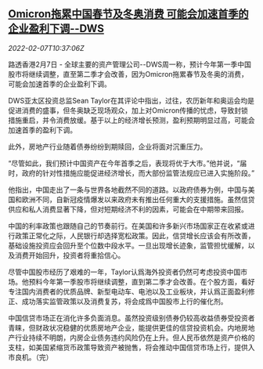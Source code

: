 <!--1644231663000-->
[Omicron拖累中国春节及冬奥消费 可能会加速首季的企业盈利下调--DWS](https://cn.reuters.com/article/dws-china-economy-omicron-stocks-0207-idCNKBS2KC0X0)
------

<div><i>2022-02-07T10:37:06Z</i></div><p>路透香港2月7日 - 全球主要的资产管理公司--DWS周一称，预计今年第一季中国股市将继续调整，直至第二季才会改善，因为Omicron拖累春节及冬奥的消费，可能会加速首季的企业盈利下调。</p><p>DWS亚太区投资总监Sean Taylor在其评论中指出，过往，农历新年和奥运会均是促进消费的盛事，但冬奥缺乏现场观众，加上对Omicron传播的忧虑，导致封锁措施重启，并令消费放缓。基于以上的经济增长预测，盈利预期明显过高，可能会加速首季的盈利下调。</p><p>此外，房地产行业随着债券纷纷到期赎回，企业将面对沉重压力。</p><p>“尽管如此，我们预计中国资产在今年首季之后，表现将优于大市。”他并说，“届时，政府的针对性措施应能促进经济增长，而大部份监管法规应已进入实施阶段。”</p><p>他指出，中国走出了一条与世界各地截然不同的道路。以政府债券为例，中国与美国和欧洲不同，自新冠疫情爆发以来政府未有推出任何重大的支援措施。虽然信贷供应和私人消费显著下降，但对短期经济不利的因素，可能会在中期带来回报。</p><p>中国的利率政策也跟随自己的节奏前行。在美国和许多新兴市场国家正在收紧或进行政策正常化之际，人民银行却选择宽松政策。因此，信贷增长应该会有所改善，基础设施投资应会回升至个位数中段水平。一旦出现增长迹象，监管担忧缓解，以及消费开始回升，投资者将重拾信心。</p><p>尽管中国股市经历了艰难的一年，Taylor认爲海外投资者仍然可考虑投资中国市场。他预料今年第一季股市将继续调整，直到第二季才会改善。在个股方面，看好专注国内消费者的优质品牌、新型电动车、电池以及工业板块，并认爲正面盈利修正、成功落实监管政策以及消费复苏，将会成爲中国股市上行的催化剂。</p><p>中国信贷市场正在消化许多负面消息。虽然投资级别债券仍较高收益债券受投资者青睐，但财政状况稳健的优质房地产企业，能提供更佳的信贷投资机会。内地房地产行业持续不明朗，内房企业债务违约风险仍在上升。但人民币依然是资产价格的支柱，如美国紧缩货币政策导致资产被抛售，将会推动中国信贷市场上行，提供入市良机。（完）</p>
